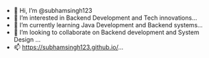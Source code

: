 - 👋 Hi, I’m @subhamsingh123
- 👀 I’m interested in Backend Development and Tech innovations...
- 🌱 I’m currently learning Java Development and Backend systems...
- 💞️ I’m looking to collaborate on Backend development and System Design ...
- 📫 https://subhamsingh123.github.io/...


<!---
subhamsingh123/subhamsingh123 is a ✨ special ✨ repository because its `README.md` (this file) appears on your GitHub profile.
You can click the Preview link to take a look at your changes.
--->
